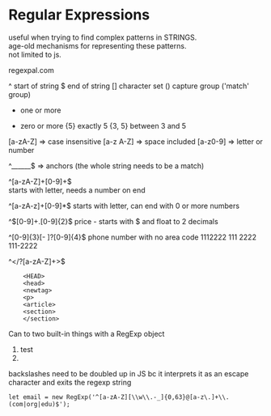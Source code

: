# Regular Expressions

useful when trying to find complex patterns in STRINGS.  
age-old mechanisms for representing these patterns.  
not limited to js.

regexpal.com

^	start of string
$	end of string
[]	character set
()	capture group ('match' group)
+	one or more
*	zero or more
{5} 	exactly 5
{3, 5}	between 3 and 5


[a-zA-Z] => case insensitive
[a-z A-Z] => space included
[a-z0-9] => letter or number

^______$ => anchors (the whole string needs to be a match)

^[a-zA-Z]+[0-9]+$  
starts with letter, needs a number on end

^[a-zA-z]+[0-9]*$
starts with letter, can end with 0 or more numbers

^\$[0-9]+\.[0-9]{2}$
price - starts with $ and float to 2 decimals

^[0-9]{3}[- ]?[0-9]{4}$
phone number with no area code
1112222
111 2222
111-2222

^<\/?[a-zA-Z]+>$
```
	<HEAD>
	<head>
	<newtag>
	<p>
	<article>
	<section>
	</section>
```

Can to two built-in things with a RegExp object
1.	test
2.	

backslashes need to be doubled up in JS bc it interprets it as an escape character and exits the regexp string

	let email = new RegExp('^[a-zA-Z][\\w\\.-_]{0,63}@[a-z\.]+\\.(com|org|edu)$');
